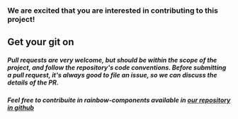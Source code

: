 ### We are excited that you are interested in contributing to this project!

## Get your git on

##### Pull requests are very welcome, but should be within the scope of the project, and follow the repository's code conventions. Before submitting a pull request, it's always good to file an issue, so we can discuss the details of the PR.
##### Feel free to contribuite in rainbow-components available in <a href="https://github.com/90milesbridge/react-rainbow" target="_blank">our repository in github</a>
